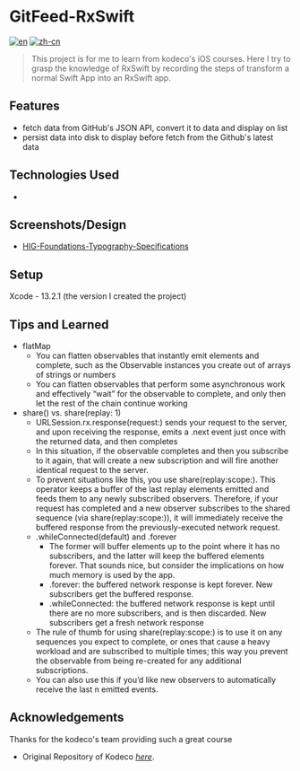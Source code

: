 # GitFeed-RxSwift
[![en](https://img.shields.io/badge/lang-en-red.svg)](https://github.com/JustinInCoding/GitFeed-RxSwift/blob/master/README.md)
[![zh-cn](https://img.shields.io/badge/lang-zh--cn-blue.svg)](https://github.com/JustinInCoding/GitFeed-RxSwift/blob/master/README.zh-cn.md)

> This project is for me to learn from kodeco's iOS courses. Here I try to grasp the knowledge of RxSwift by recording the steps of transform a normal Swift App into an RxSwift app.

## Features
- fetch data from GitHub's JSON API, convert it to data and display on list
- persist data into disk to display before fetch from the Github's latest data

## Technologies Used
- 


## Screenshots/Design
- [HIG-Foundations-Typography-Specifications](https://developer.apple.com/design/human-interface-guidelines/typography#Specifications)
<!-- ![Example screenshot](./img/screenshot.png) -->


## Setup
Xcode - 13.2.1 (the version I created the project)

## Tips and Learned
- flatMap
    - You can flatten observables that instantly emit elements and complete, such as the Observable instances you create out of arrays of strings or numbers
    - You can flatten observables that perform some asynchronous work and effectively “wait” for the observable to complete, and only then let the rest of the chain continue working
- share() vs. share(replay: 1)
    - URLSession.rx.response(request:) sends your request to the server, and upon receiving the response, emits a .next event just once with the returned data, and then completes
    - In this situation, if the observable completes and then you subscribe to it again, that will create a new subscription and will fire another identical request to the server.
    - To prevent situations like this, you use share(replay:scope:). This operator keeps a buffer of the last replay elements emitted and feeds them to any newly subscribed observers. Therefore, if your request has completed and a new observer subscribes to the shared sequence (via share(replay:scope:)), it will immediately receive the buffered response from the previously-executed network request.
    - .whileConnected(default) and .forever
        - The former will buffer elements up to the point where it has no subscribers, and the latter will keep the buffered elements forever. That sounds nice, but consider the implications on how much memory is used by the app.
        - .forever: the buffered network response is kept forever. New subscribers get the buffered response.
        - .whileConnected: the buffered network response is kept until there are no more subscribers, and is then discarded. New subscribers get a fresh network response
    - The rule of thumb for using share(replay:scope:) is to use it on any sequences you expect to complete, or ones that cause a heavy workload and are subscribed to multiple times; this way you prevent the observable from being re-created for any additional subscriptions.
    - You can also use this if you’d like new observers to automatically receive the last n emitted events.

## Acknowledgements
Thanks for the kodeco's team providing such a great course
- Original Repository of Kodeco [_here_](). 

